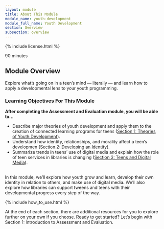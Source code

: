 ```yaml
---
layout: module
title: About This Module
module_name: youth-development
module_full_name: Youth Development
section: Overview
subsection: overview
---
```


{% include license.html %}

<p class="time">90 minutes</p>

## Module Overview

<p class="summary">Explore what’s going on in a teen’s mind — literally — and learn how to apply a developmental lens to your youth programming. </p>

### Learning Objectives For This Module
**After completing the Assessment and Evaluation module, you will be able to…**
<ul class="fancy">
	<li>Describe major theories of youth development and apply them to the creation of connected learning programs for teens (<a href="{{site.url}}{{site.baseurl}}/modules/youth-development/section-1-0.md">Section 1: Theories of Youth Development</a>).</li>
	<li>Understand how identity, relationships, and morality affect a teen’s developmen (<a href="{{site.url}}{{site.baseurl}}/modules/youth-development/section-2-0/">Section 2: Developing an Identity</a>).</li>
	<li>Summarize trends in teens’ use of digital media and explain how the role of teen services in libraries is changing (<a href="{{site.url}}{{site.baseurl}}/modules/youth-development/section-3-0.md">Section 3: Teens and Digital Media</a>).</li>
</ul>
<br>
In this module, we’ll explore how youth grow and learn, develop their own identity in relation to others, and make use of digital media. We’ll also explore how libraries can support tweens and teens with their developmental progress every step of the way. 

{% include how_to_use.html %} 

At the end of each section, there are additional resources for you to explore further on your own if you choose.
Ready to get started? Let’s begin with Section 1: Introduction to Assessment and Evaluation.

